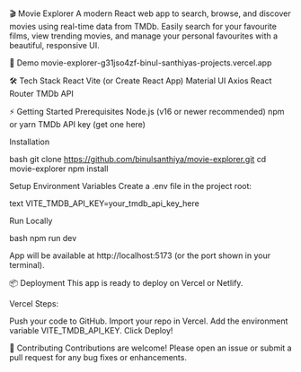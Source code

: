 🎬 Movie Explorer
A modern React web app to search, browse, and discover movies using real-time data from TMDb.
Easily search for your favourite films, view trending movies, and manage your personal favourites with a beautiful, responsive UI.

🚀 Demo
movie-explorer-g31jso4zf-binul-santhiyas-projects.vercel.app

🛠️ Tech Stack
React
Vite (or Create React App)
Material UI
Axios
React Router
TMDb API

⚡ Getting Started
Prerequisites
Node.js (v16 or newer recommended)
npm or yarn
TMDb API key (get one here)

Installation

bash
git clone https://github.com/binulsanthiya/movie-explorer.git
cd movie-explorer
npm install

Setup Environment Variables
Create a .env file in the project root:

text
VITE_TMDB_API_KEY=your_tmdb_api_key_here

Run Locally

bash
npm run dev

App will be available at http://localhost:5173 (or the port shown in your terminal).

📦 Deployment
This app is ready to deploy on Vercel or Netlify.

Vercel Steps:

Push your code to GitHub.
Import your repo in Vercel.
Add the environment variable VITE_TMDB_API_KEY.
Click Deploy!

🙌 Contributing
Contributions are welcome!
Please open an issue or submit a pull request for any bug fixes or enhancements.
